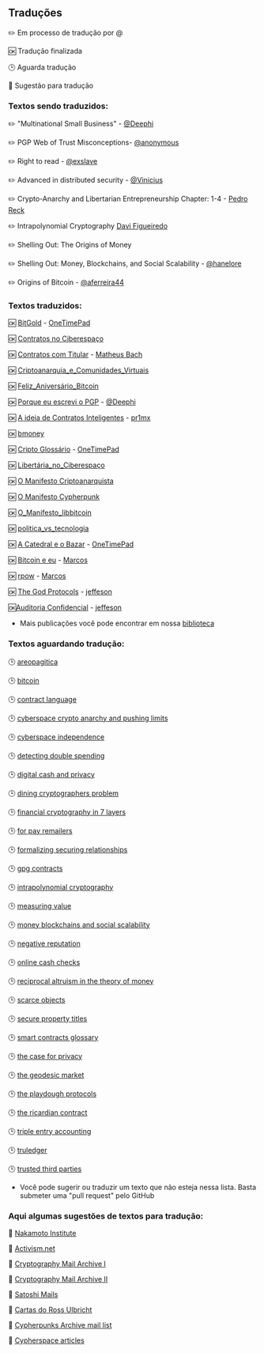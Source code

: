 
## Traduções

 :pencil2: Em processo de tradução por @  
 
 :ok: Tradução finalizada  
 
 :clock3: Aguarda tradução  

 :speech_balloon: Sugestão para tradução


### Textos sendo traduzidos:

:pencil2: "Multinational Small Business" - [@Deephi]()

:pencil2: PGP Web of Trust Misconceptions- [@anonymous]()

:pencil2: Right to read - [@exslave]()

:pencil2: Advanced in distributed security - [@Vinicius]()

:pencil2: Crypto-Anarchy and Libertarian Entrepreneurship Chapter: 1-4 - [Pedro Reck](https://github.com/r3ck/)

:pencil2: Intrapolynomial Cryptography [Davi Figueiredo](https://github.com/davimello28)

:pencil2: Shelling Out: The Origins of Money 

:pencil2: Shelling Out: Money, Blockchains, and Social Scalability - [@hanelore](https://github.com/hanelore)

:pencil2: Origins of Bitcoin - [@aferreira44]()


### Textos traduzidos: 

:ok: [BitGold](https://cypherpunks.com.br/bitgold/ "ver texto traduzido") - [OneTimePad](https://cypherpunks.com.br/author/onetimepad/)

:ok: [Contratos no Ciberespaço](https://github.com/cypherpunksbr/cypherpunks.com.br/blob/master/posts/Contratos%20no%20Ciberespa%C3%A7o.html)

:ok: [Contratos com Titular](https://cypherpunks.com.br/contratos-com-titular/ "ver publicação traduzida") - [Matheus Bach](https://github.com/matheusbach/ "perfil de Matheus Bach no github")

:ok: [Criptoanarquia_e_Comunidades_Virtuais](https://github.com/cypherpunksbr/cypherpunks.com.br/blob/master/posts/Criptoanarquia_e_Comunidades_Virtuais.html)

:ok: [Feliz_Aniversário_Bitcoin](https://github.com/cypherpunksbr/cypherpunks.com.br/blob/master/posts/Feliz_Anivers%C3%A1rio_Bitcoin.html)

:ok: [Porque eu escrevi o PGP](https://cypherpunks.com.br/porque-eu-escrevi-o-pgp/ "ver publicação traduzida") - [@Deephi]()

:ok: [A ideia de Contratos Inteligentes](https://github.com/cypherpunksbr/cypherpunks.com.br/blob/master/posts/a_ideia_de_contratos_inteligentes.html "ver texto traduzido") - [pr1mx](https://github.com/pr1mx)

:ok: [bmoney](https://github.com/cypherpunksbr/cypherpunks.com.br/blob/master/posts/bmoney.html)

:ok: [Cripto Glossário](https://cypherpunks.com.br/cripto-glossario/ "ver publicação traduzida") - [OneTimePad](https://cypherpunks.com.br/author/onetimepad/)

:ok: [Libertária_no_Ciberespaço](https://github.com/cypherpunksbr/cypherpunks.com.br/blob/master/posts/libertaria_no_ciberespa%C3%A7o.html)

:ok: [O Manifesto Criptoanarquista](https://github.com/cypherpunksbr/cypherpunks.com.br/blob/master/posts/o_manifesto_criptoanarquista.html)

:ok: [O Manifesto Cypherpunk](https://github.com/cypherpunksbr/cypherpunks.com.br/blob/master/posts/o_manifesto_cypherpunk.html)

:ok: [O_Manifesto_libbitcoin](https://github.com/cypherpunksbr/cypherpunks.com.br/blob/master/posts/O_Manifesto_libbitcoin.html)

:ok: [politica_vs_tecnologia](https://github.com/cypherpunksbr/cypherpunks.com.br/blob/master/posts/politica_vs_tecnologia.html)

:ok: [A Catedral e o Bazar](https://github.com/cypherpunksbr/cypherpunks.com.br/blob/master/todo/a-catedral-e-o-bazar.html) - [OneTimePad](https://cypherpunks.com.br/author/onetimepad/)

:ok: [Bitcoin e eu](../todo/bitcoin-and-me.html) - [Marcos]()

:ok: [rpow](../todo/rpow.html) - [Marcos]()

:ok: [The God Protocols](https://github.com/cypherpunksbr/) - [jeffeson](https://github.com/jeffesonjp/ "Ver perfil no GitHub")

:ok:[Auditoria Confidencial](https://github.com/cypherpunksbr/) - [jeffeson](https://github.com/jeffesonjp/ "Ver perfil no GitHub")

* Mais publicações você pode encontrar em nossa [biblioteca](https://cypherpunks.com.br/biblioteca/)


### Textos aguardando tradução:
 
 :clock3: [areopagitica](../todo/areopagitica.html)
 
 :clock3: [bitcoin](../todo/bitcoin.html)
 
 :clock3: [contract language](../todo/contract-language.html)
 
 :clock3: [cyberspace crypto anarchy and pushing limits](../todo/cyberspace-crypto-anarchy-and-pushing-limits.html)
 
 :clock3: [cyberspace independence](../todo/cyberspace-independence.html)
 
 :clock3: [detecting double spending](../todo/detecting-double-spending.html)
 
 :clock3: [digital cash and privacy](../todo/digital-cash-and-privacy.html)
 
 :clock3: [dining cryptographers problem](../todo/dining-cryptographers-problem.html)
 
 :clock3: [financial cryptography in 7 layers](../todo/financial-cryptography-in-7-layers.html)
 
 :clock3: [for pay remailers](../todo/for-pay-remailers.html)
 
 :clock3: [formalizing securing relationships](../todo/formalizing-securing-relationships.html)
 
 :clock3: [gpg contracts](../todo/gpg-contracts.html)
 
 :clock3: [intrapolynomial cryptography](../todo/intrapolynomial-cryptography.html)
 
 :clock3: [measuring value](../todo/measuring-value.html)
 
 :clock3: [money blockchains and social scalability](../todo/money-blockchains-and-social-scalability.html)
 
 :clock3: [negative reputation](../todo/negative-reputation.html)
 
 :clock3: [online cash checks](../todo/online-cash-checks.html)

 :clock3: [reciprocal altruism in the theory of money](../todo/reciprocal-altruism-in-the-theory-of-money.html)
 
 :clock3: [scarce objects](../todo/scarce-objects.html)
 
 :clock3: [secure property titles](../todo/secure-property-titles.html)
 
 :clock3: [smart contracts glossary](../todo/smart-contracts-glossary.html)
 
 :clock3: [the case for privacy](../todo/the-case-for-privacy.html)
 
 :clock3: [the geodesic market](../todo/the-geodesic-market.html)
 
:clock3: [the playdough protocols](../todo/the-playdough-protocols.html)
 
 :clock3: [the ricardian contract](../todo/the-ricardian-contract.html)
 
 :clock3: [triple entry accounting](../todo/triple-entry-accounting.html)
 
 :clock3: [truledger](../todo/truledger.html)
 
 :clock3: [trusted third parties](../todo/trusted-third-parties.html)
 
* Você pode sugerir ou traduzir um texto que não esteja nessa lista. Basta submeter uma "pull request" pelo GitHub

### Aqui algumas sugestões de textos para tradução:

 :speech_balloon: [Nakamoto Institute](https://nakamotoinstitute.org/literature/)

 :speech_balloon: [Activism.net](https://www.activism.net/)

 :speech_balloon: [Cryptography Mail Archive I](https://www.mail-archive.com/cryptography@metzdowd.com/msg10152.html)

 :speech_balloon: [Cryptography Mail Archive II](http://www.metzdowd.com/pipermail/cryptography/2008-October/014810.html)

 :speech_balloon: [Satoshi Mails](https://satoshi.nakamotoinstitute.org/emails/)

 :speech_balloon: [Cartas do Ross Ulbricht](https://freeross.org/writings-from-ross/)

 :speech_balloon: [Cypherpunks Archive mail list](https://lists.cpunks.org/pipermail/cypherpunks/)

 :speech_balloon: [Cypherspace articles](http://www.cypherspace.org/)
 
